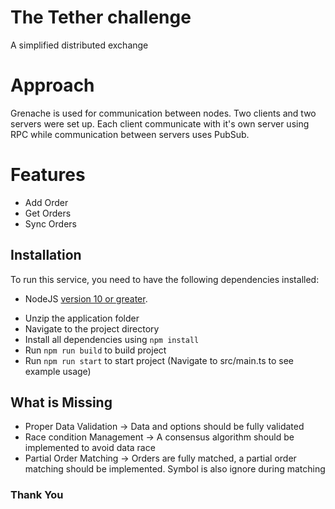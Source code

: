 # The Tether challenge

A simplified distributed exchange

# Approach
Grenache is used for communication between nodes. Two clients and two servers were set up.
Each client communicate with it's own server using RPC while communication between servers uses PubSub.

# Features

- Add Order
- Get Orders
- Sync Orders

## Installation

To run this service, you need to have the following dependencies installed:

- NodeJS [version 10 or greater](https://nodejs.org).

* Unzip the application folder
* Navigate to the project directory
* Install all dependencies using `npm install`
* Run `npm run build` to build project
* Run `npm run start` to start project (Navigate to src/main.ts to see example usage)

## What is Missing
* Proper Data Validation -> Data and options should be fully validated
* Race condition Management -> A consensus algorithm should be implemented to avoid data race
* Partial Order Matching -> Orders are fully matched, a partial order matching should be implemented. Symbol is also ignore during matching

### Thank You